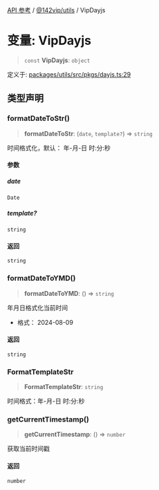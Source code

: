 [API 参考](../wiki/Home) / [@142vip/utils](../wiki/@142vip.utils) / VipDayjs

# 变量: VipDayjs

> `const` **VipDayjs**: `object`

定义于: [packages/utils/src/pkgs/dayjs.ts:29](https://github.com/142vip/core-x/blob/25cf658819688f02293d600e7003b5877a2f9489/packages/utils/src/pkgs/dayjs.ts#L29)

## 类型声明

### formatDateToStr()

> **formatDateToStr**: (`date`, `template?`) => `string`

时间格式化，默认： 年-月-日 时:分:秒

#### 参数

##### date

`Date`

##### template?

`string`

#### 返回

`string`

### formatDateToYMD()

> **formatDateToYMD**: () => `string`

年月日格式化当前时间
- 格式： 2024-08-09

#### 返回

`string`

### FormatTemplateStr

> **FormatTemplateStr**: `string`

时间格式：年-月-日 时:分:秒

### getCurrentTimestamp()

> **getCurrentTimestamp**: () => `number`

获取当前时间戳

#### 返回

`number`
